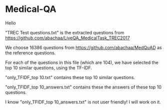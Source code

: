 # Medical-QA
Hello

"TREC Test questions.txt" is the extracted questions from https://github.com/abachaa/LiveQA_MedicalTask_TREC2017

We choose 16386 questions from https://github.com/abachaa/MedQuAD as the reference questions.

For each of the questions in this file (which are 104), we have selected the top 10 similar questions, using the TF-IDF. 

"only_TFIDF_top 10.txt" contains these top 10 similar questions.

"only_TFIDF_top 10_answers.txt" contains these the answers of these top 10 questions.

I know "only_TFIDF_top 10_answers.txt" is not user friendly! I will work on it.
